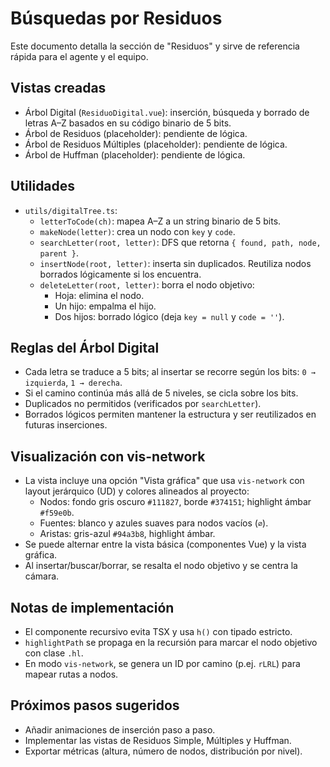 # Búsquedas por Residuos

Este documento detalla la sección de "Residuos" y sirve de referencia rápida para el agente y el equipo.

## Vistas creadas
- Árbol Digital (`ResiduoDigital.vue`): inserción, búsqueda y borrado de letras A–Z basados en su código binario de 5 bits.
- Árbol de Residuos (placeholder): pendiente de lógica.
- Árbol de Residuos Múltiples (placeholder): pendiente de lógica.
- Árbol de Huffman (placeholder): pendiente de lógica.

## Utilidades
- `utils/digitalTree.ts`:
  - `letterToCode(ch)`: mapea A–Z a un string binario de 5 bits.
  - `makeNode(letter)`: crea un nodo con `key` y `code`.
  - `searchLetter(root, letter)`: DFS que retorna `{ found, path, node, parent }`.
  - `insertNode(root, letter)`: inserta sin duplicados. Reutiliza nodos borrados lógicamente si los encuentra.
  - `deleteLetter(root, letter)`: borra el nodo objetivo:
    - Hoja: elimina el nodo.
    - Un hijo: empalma el hijo.
    - Dos hijos: borrado lógico (deja `key = null` y `code = ''`).

## Reglas del Árbol Digital
- Cada letra se traduce a 5 bits; al insertar se recorre según los bits: `0 → izquierda`, `1 → derecha`.
- Si el camino continúa más allá de 5 niveles, se cicla sobre los bits.
- Duplicados no permitidos (verificados por `searchLetter`).
- Borrados lógicos permiten mantener la estructura y ser reutilizados en futuras inserciones.

## Visualización con vis-network
- La vista incluye una opción "Vista gráfica" que usa `vis-network` con layout jerárquico (UD) y colores alineados al proyecto:
  - Nodos: fondo gris oscuro `#111827`, borde `#374151`; highlight ámbar `#f59e0b`.
  - Fuentes: blanco y azules suaves para nodos vacíos (`∅`).
  - Aristas: gris-azul `#94a3b8`, highlight ámbar.
- Se puede alternar entre la vista básica (componentes Vue) y la vista gráfica.
- Al insertar/buscar/borrar, se resalta el nodo objetivo y se centra la cámara.

## Notas de implementación
- El componente recursivo evita TSX y usa `h()` con tipado estricto.
- `highlightPath` se propaga en la recursión para marcar el nodo objetivo con clase `.hl`.
- En modo `vis-network`, se genera un ID por camino (p.ej. `rLRL`) para mapear rutas a nodos.

## Próximos pasos sugeridos
- Añadir animaciones de inserción paso a paso.
- Implementar las vistas de Residuos Simple, Múltiples y Huffman.
- Exportar métricas (altura, número de nodos, distribución por nivel).
